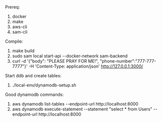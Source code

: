 Prereq:
1. docker
2. make
3. aws-cli
4. sam-cli

Compile:
1. make build
2. sudo sam local start-api --docker-network sam-backend
3. curl -d '{"body": "PLEASE PRAY FOR ME!", "phone-number":"777-777-7777"}' -H 'Content-Type: application/json' http://127.0.0.1:3000/

Start ddb and create tables:
1. ./local-env/dynamodb-setup.sh 

Good dynamodb commands:
1. aws dynamodb list-tables --endpoint-url http://localhost:8000
2. aws dynamodb execute-statement --statement "select * from Users" --endpoint-url http://localhost:8000